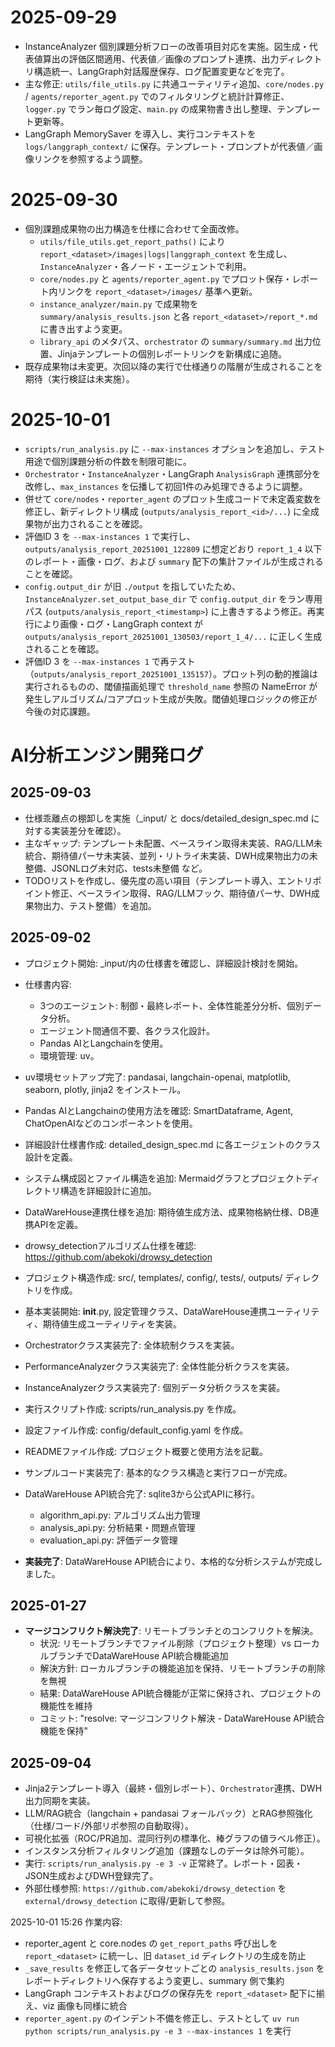 # 2025-09-29
- InstanceAnalyzer 個別課題分析フローの改善項目対応を実施。図生成・代表値算出の評価区間適用、代表値／画像のプロンプト連携、出力ディレクトリ構造統一、LangGraph対話履歴保存、ログ配置変更などを完了。
- 主な修正: `utils/file_utils.py` に共通ユーティリティ追加、`core/nodes.py` / `agents/reporter_agent.py` でのフィルタリングと統計計算修正、`logger.py` でラン毎ログ設定、`main.py` の成果物書き出し整理、テンプレート更新等。
- LangGraph MemorySaver を導入し、実行コンテキストを `logs/langgraph_context/` に保存。テンプレート・プロンプトが代表値／画像リンクを参照するよう調整。
# 2025-09-30

- 個別課題成果物の出力構造を仕様に合わせて全面改修。
  - `utils/file_utils.get_report_paths()` により `report_<dataset>/images|logs|langgraph_context` を生成し、`InstanceAnalyzer`・各ノード・エージェントで利用。
  - `core/nodes.py` と `agents/reporter_agent.py` でプロット保存・レポート内リンクを `report_<dataset>/images/` 基準へ更新。
  - `instance_analyzer/main.py` で成果物を `summary/analysis_results.json` と各 `report_<dataset>/report_*.md` に書き出すよう変更。
  - `library_api` のメタパス、`orchestrator` の `summary/summary.md` 出力位置、Jinjaテンプレートの個別レポートリンクを新構成に追随。
- 既存成果物は未変更。次回以降の実行で仕様通りの階層が生成されることを期待（実行検証は未実施）。
# 2025-10-01

- `scripts/run_analysis.py` に `--max-instances` オプションを追加し、テスト用途で個別課題分析の件数を制限可能に。
- `Orchestrator`・`InstanceAnalyzer`・LangGraph `AnalysisGraph` 連携部分を改修し、`max_instances` を伝播して初回1件のみ処理できるように調整。
- 併せて `core/nodes`・`reporter_agent` のプロット生成コードで未定義変数を修正し、新ディレクトリ構成 (`outputs/analysis_report_<id>/...`) に全成果物が出力されることを確認。
- 評価ID 3 を `--max-instances 1` で実行し、`outputs/analysis_report_20251001_122809` に想定どおり `report_1_4` 以下のレポート・画像・ログ、および `summary` 配下の集計ファイルが生成されることを確認。
- `config.output_dir` が旧 `./output` を指していたため、`InstanceAnalyzer.set_output_base_dir` で `config.output_dir` をラン専用パス (`outputs/analysis_report_<timestamp>`) に上書きするよう修正。再実行により画像・ログ・LangGraph context が `outputs/analysis_report_20251001_130503/report_1_4/...` に正しく生成されることを確認。
- 評価ID 3 を `--max-instances 1` で再テスト（`outputs/analysis_report_20251001_135157`）。プロット列の動的推論は実行されるものの、閾値描画処理で `threshold_name` 参照の NameError が発生しアルゴリズム/コアプロット生成が失敗。閾値処理ロジックの修正が今後の対応課題。
# AI分析エンジン開発ログ

## 2025-09-03

- 仕様乖離点の棚卸しを実施（_input/ と docs/detailed_design_spec.md に対する実装差分を確認）。
- 主なギャップ: テンプレート未配置、ベースライン取得未実装、RAG/LLM未統合、期待値パーサ未実装、並列・リトライ未実装、DWH成果物出力の未整備、JSONLログ未対応、tests未整備 など。
- TODOリストを作成し、優先度の高い項目（テンプレート導入、エントリポイント修正、ベースライン取得、RAG/LLMフック、期待値パーサ、DWH成果物出力、テスト整備）を追加。

## 2025-09-02

- プロジェクト開始: _input/内の仕様書を確認し、詳細設計検討を開始。
- 仕様書内容:
  - 3つのエージェント: 制御・最終レポート、全体性能差分分析、個別データ分析。
  - エージェント間通信不要、各クラス化設計。
  - Pandas AIとLangchainを使用。
  - 環境管理: uv。
- uv環境セットアップ完了: pandasai, langchain-openai, matplotlib, seaborn, plotly, jinja2 をインストール。
- Pandas AIとLangchainの使用方法を確認: SmartDataframe, Agent, ChatOpenAIなどのコンポーネントを使用。
- 詳細設計仕様書作成: detailed_design_spec.md に各エージェントのクラス設計を定義。
- システム構成図とファイル構造を追加: Mermaidグラフとプロジェクトディレクトリ構造を詳細設計に追加。
- DataWareHouse連携仕様を追加: 期待値生成方法、成果物格納仕様、DB連携APIを定義。
- drowsy_detectionアルゴリズム仕様を確認: https://github.com/abekoki/drowsy_detection
- プロジェクト構造作成: src/, templates/, config/, tests/, outputs/ ディレクトリを作成。
- 基本実装開始: __init__.py, 設定管理クラス、DataWareHouse連携ユーティリティ、期待値生成ユーティリティを実装。
- Orchestratorクラス実装完了: 全体統制クラスを実装。
- PerformanceAnalyzerクラス実装完了: 全体性能分析クラスを実装。
- InstanceAnalyzerクラス実装完了: 個別データ分析クラスを実装。
- 実行スクリプト作成: scripts/run_analysis.py を作成。
- 設定ファイル作成: config/default_config.yaml を作成。
- READMEファイル作成: プロジェクト概要と使用方法を記載。
- サンプルコード実装完了: 基本的なクラス構造と実行フローが完成。

- DataWareHouse API統合完了: sqlite3から公式APIに移行。
  - algorithm_api.py: アルゴリズム出力管理
  - analysis_api.py: 分析結果・問題点管理
  - evaluation_api.py: 評価データ管理
- **実装完了**: DataWareHouse API統合により、本格的な分析システムが完成しました。

## 2025-01-27

- **マージコンフリクト解決完了**: リモートブランチとのコンフリクトを解決。
  - 状況: リモートブランチでファイル削除（プロジェクト整理）vs ローカルブランチでDataWareHouse API統合機能追加
  - 解決方針: ローカルブランチの機能追加を保持、リモートブランチの削除を無視
  - 結果: DataWareHouse API統合機能が正常に保持され、プロジェクトの機能性を維持
  - コミット: "resolve: マージコンフリクト解決 - DataWareHouse API統合機能を保持"

## 2025-09-04

- Jinja2テンプレート導入（最終・個別レポート）、`Orchestrator`連携、DWH出力同期を実装。
- LLM/RAG統合（langchain + pandasai フォールバック）とRAG参照強化（仕様/コード/外部リポ参照の自動取得）。
- 可視化拡張（ROC/PR追加、混同行列の標準化、棒グラフの値ラベル修正）。
- インスタンス分析フィルタリング追加（課題なしのデータは除外可能）。
- 実行: `scripts/run_analysis.py -e 3 -v` 正常終了。レポート・図表・JSON生成およびDWH登録完了。
- 外部仕様参照: `https://github.com/abekoki/drowsy_detection` を `external/drowsy_detection` に取得/更新して参照。

2025-10-01 15:26 作業内容:
- reporter_agent と core.nodes の `get_report_paths` 呼び出しを `report_<dataset>` に統一し、旧 `dataset_id` ディレクトリの生成を防止
- `_save_results` を修正して各データセットごとの `analysis_results.json` をレポートディレクトリへ保存するよう変更し、summary 側で集約
- LangGraph コンテキストおよびログの保存先を `report_<dataset>` 配下に揃え、viz 画像も同様に統合
- `reporter_agent.py` のインデント不備を修正し、テストとして `uv run python scripts/run_analysis.py -e 3 --max-instances 1` を実行